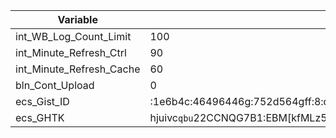 Variable | Value |
---|---|
int_WB_Log_Count_Limit | 100 |
int_Minute_Refresh_Ctrl | 90 |
int_Minute_Refresh_Cache | 60 |
bln_Cont_Upload | 0 |
ecs_Gist_ID | :1e6b4c:46496446g:752d564gff:8:d |
ecs_GHTK | hjuivc`qbu`22CCNQG7B1:EBM[kfMLz5e`Zx8eNMqiubuQbqXohEzIyD8Hx2F5DKZFup7EhV5q5u5RIXTEY6URcF7szpw |

